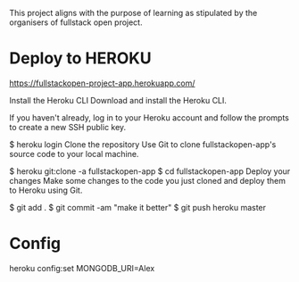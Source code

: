 This project aligns with the purpose of learning as stipulated by the organisers of fullstack open project.

# Deploy to HEROKU 

https://fullstackopen-project-app.herokuapp.com/

Install the Heroku CLI
Download and install the Heroku CLI.

If you haven't already, log in to your Heroku account and follow the prompts to create a new SSH public key.

$ heroku login
Clone the repository
Use Git to clone fullstackopen-app's source code to your local machine.

$ heroku git:clone -a fullstackopen-app
$ cd fullstackopen-app
Deploy your changes
Make some changes to the code you just cloned and deploy them to Heroku using Git.

$ git add .
$ git commit -am "make it better"
$ git push heroku master
# Config
heroku config:set MONGODB_URI=Alex